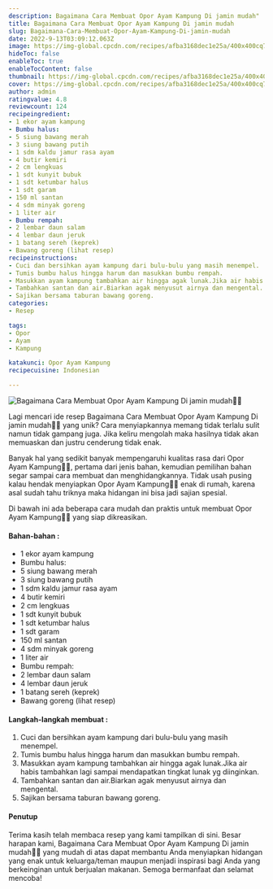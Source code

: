 ```yaml
---
description: Bagaimana Cara Membuat Opor Ayam Kampung Di jamin mudah"
title: Bagaimana Cara Membuat Opor Ayam Kampung Di jamin mudah
slug: Bagaimana-Cara-Membuat-Opor-Ayam-Kampung-Di-jamin-mudah
date: 2022-9-13T03:09:12.063Z
image: https://img-global.cpcdn.com/recipes/afba3168dec1e25a/400x400cq70/photo.jpg
hideToc: false
enableToc: true
enableTocContent: false
thumbnail: https://img-global.cpcdn.com/recipes/afba3168dec1e25a/400x400cq70/photo.jpg
cover: https://img-global.cpcdn.com/recipes/afba3168dec1e25a/400x400cq70/photo.jpg
author: admin
ratingvalue: 4.8
reviewcount: 124
recipeingredient:
- 1 ekor ayam kampung
- Bumbu halus:
- 5 siung bawang merah
- 3 siung bawang putih
- 1 sdm kaldu jamur rasa ayam
- 4 butir kemiri
- 2 cm lengkuas
- 1 sdt kunyit bubuk
- 1 sdt ketumbar halus
- 1 sdt garam
- 150 ml santan
- 4 sdm minyak goreng
- 1 liter air
- Bumbu rempah:
- 2 lembar daun salam
- 4 lembar daun jeruk
- 1 batang sereh (keprek)
- Bawang goreng (lihat resep)
recipeinstructions:
- Cuci dan bersihkan ayam kampung dari bulu-bulu yang masih menempel.
- Tumis bumbu halus hingga harum dan masukkan bumbu rempah.
- Masukkan ayam kampung tambahkan air hingga agak lunak.Jika air habis tambahkan lagi sampai mendapatkan tingkat lunak yg diinginkan.
- Tambahkan santan dan air.Biarkan agak menyusut airnya dan mengental.
- Sajikan bersama taburan bawang goreng.
categories:
- Resep

tags:
- Opor
- Ayam
- Kampung

katakunci: Opor Ayam Kampung
recipecuisine: Indonesian

---
```


![Bagaimana Cara Membuat Opor Ayam Kampung Di jamin mudah👩‍🍳](https://img-global.cpcdn.com/recipes/afba3168dec1e25a/400x400cq70/photo.jpg)

Lagi mencari ide resep Bagaimana Cara Membuat Opor Ayam Kampung Di jamin mudah👩‍🍳 yang unik? Cara menyiapkannya memang tidak terlalu sulit namun tidak gampang juga. Jika keliru mengolah maka hasilnya tidak akan memuaskan dan justru cenderung tidak enak.

Banyak hal yang sedikit banyak mempengaruhi kualitas rasa dari Opor Ayam Kampung👩‍🍳, pertama dari jenis bahan, kemudian pemilihan bahan segar sampai cara membuat dan menghidangkannya. Tidak usah pusing kalau hendak menyiapkan Opor Ayam Kampung👩‍🍳 enak di rumah, karena asal sudah tahu triknya maka hidangan ini bisa jadi sajian spesial.

Di bawah ini ada beberapa cara mudah dan praktis untuk membuat Opor Ayam Kampung👩‍🍳 yang siap dikreasikan.

<!--inarticleads1-->

#### Bahan-bahan :

- 1 ekor ayam kampung
- Bumbu halus:
- 5 siung bawang merah
- 3 siung bawang putih
- 1 sdm kaldu jamur rasa ayam
- 4 butir kemiri
- 2 cm lengkuas
- 1 sdt kunyit bubuk
- 1 sdt ketumbar halus
- 1 sdt garam
- 150 ml santan
- 4 sdm minyak goreng
- 1 liter air
- Bumbu rempah:
- 2 lembar daun salam
- 4 lembar daun jeruk
- 1 batang sereh (keprek)
- Bawang goreng (lihat resep)

<!--inarticleads2-->

#### Langkah-langkah membuat :

1. Cuci dan bersihkan ayam kampung dari bulu-bulu yang masih menempel.
1. Tumis bumbu halus hingga harum dan masukkan bumbu rempah.
1. Masukkan ayam kampung tambahkan air hingga agak lunak.Jika air habis tambahkan lagi sampai mendapatkan tingkat lunak yg diinginkan.
1. Tambahkan santan dan air.Biarkan agak menyusut airnya dan mengental.
1. Sajikan bersama taburan bawang goreng.

#### Penutup

Terima kasih telah membaca resep yang kami tampilkan di sini. Besar harapan kami, Bagaimana Cara Membuat Opor Ayam Kampung Di jamin mudah👩‍🍳 yang mudah di atas dapat membantu Anda menyiapkan hidangan yang enak untuk keluarga/teman maupun menjadi inspirasi bagi Anda yang berkeinginan untuk berjualan makanan. Semoga bermanfaat dan selamat mencoba!